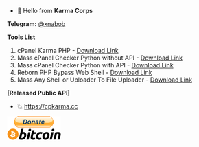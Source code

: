 - 👋 Hello from **Karma Corps**

**Telegram:** [@xnabob](https://t.me/xnabob)

**Tools List**

1. cPanel Karma PHP - [Download Link](https://github.com/cpkarma/cPanel-Karma)
2. Mass cPanel Checker Python without API - [Download Link](https://github.com/cpkarma/Mass-cPanel-Checker-Python)
3. Mass cPanel Checker Python with API - [Download Link](https://github.com/cpkarma/Cpanel-Checker)
4. Reborn PHP Bypass Web Shell - [Download Link](https://github.com/cpkarma/Reborn-PHP-Bypass-Webshell)
5. Mass Any Shell or Uploader To File Uploader - [Download Link](https://github.com/cpkarma/Mass-Any-Shell-Or-Uploader-To-File-Upload)



**[Released Public API]**
- 💥 https://cpkarma.cc

[![bitcoin-black](https://raw.githubusercontent.com/cpkarma/cpkarma/main/bitcoin-donate-black.png)](https://raw.githubusercontent.com/cpkarma/cpkarma/main/btc-address)
<!---
cpkarma/cpkarma is a ✨ special ✨ repository because its `README.md` (this file) appears on your GitHub profile.
You can click the Preview link to take a look at your changes.
--->
